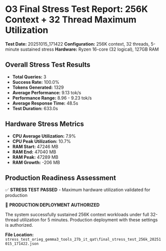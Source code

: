 # O3 Final Stress Test Report: 256K Context + 32 Thread Maximum Utilization

**Test Date:** 20251015_171422
**Configuration:** 256K context, 32 threads, 5-minute sustained stress
**Hardware:** Ryzen 16-core (32 logical), 127GB RAM

## Overall Stress Test Results

- **Total Queries:** 3
- **Success Rate:** 100.0%
- **Tokens Generated:** 1329
- **Average Performance:** 9.13 tok/s
- **Performance Range:** 8.96 - 9.23 tok/s
- **Average Response Time:** 48.5s
- **Test Duration:** 633.0s

## Hardware Stress Metrics

- **CPU Average Utilization:** 7.9%
- **CPU Peak Utilization:** 10.7%
- **RAM Start:** 47246 MB
- **RAM End:** 47040 MB
- **RAM Peak:** 47289 MB
- **RAM Growth:** -206 MB

## Production Readiness Assessment

✅ **STRESS TEST PASSED** - Maximum hardware utilization validated for production

🎉 **PRODUCTION DEPLOYMENT AUTHORIZED**

The system successfully sustained 256K context workloads under full 32-thread utilization for 5 minutes.
Production deployment with these settings is authorized.


**File Location:** `stress_test_orieg_gemma3_tools_27b_it_qat\final_stress_test_256k_20251015_171422.json`
